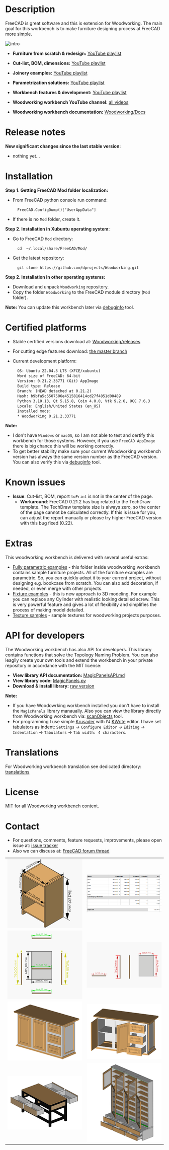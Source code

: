 # Description

FreeCAD is great software and this is extension for Woodworking. The main goal for this workbench is to make furniture designing process at FreeCAD more simple.

![intro](https://raw.githubusercontent.com/dprojects/Woodworking/master/Screenshots/intro.gif)

* **Furniture from scratch & redesign:** [YouTube playlist](https://www.youtube.com/playlist?list=PLSKOS_LK45BBHkWPjdWX49qh-GEsF511v)
* **Cut-list, BOM, dimensions:** [YouTube playlist](https://www.youtube.com/playlist?list=PLSKOS_LK45BCnwvCGt4klfF6uVAxfQQTy)
* **Joinery examples:** [YouTube playlist](https://www.youtube.com/playlist?list=PLSKOS_LK45BBG8kJ2AZvQKBfOSfzhTrLt)
* **Parametrization solutions:** [YouTube playlist](https://www.youtube.com/playlist?list=PLSKOS_LK45BCzvg_B7oSTk1IsQnu5thtZ)
* **Workbench features & development:** [YouTube playlist](https://www.youtube.com/playlist?list=PLSKOS_LK45BDiLCETxbH_PV-uN3RAA0qz)

* **Woodworking workbench YouTube channel:** [all videos](https://www.youtube.com/@dprojects.woodworking/videos)
* **Woodworking workbench documentation:** [Woodworking/Docs](https://github.com/dprojects/Woodworking/tree/master/Docs)

# Release notes

**New significant changes since the last stable version:**

* nothing yet...

# Installation

**Step 1. Getting FreeCAD Mod folder localization:**

* From FreeCAD python console run command:

		FreeCAD.ConfigDump()["UserAppData"]

* If there is no `Mod` folder, create it.

**Step 2. Installation in Xubuntu operating system:**

* Go to FreeCAD `Mod` directory:

		cd  ~/.local/share/FreeCAD/Mod/

* Get the latest repository:

		git clone https://github.com/dprojects/Woodworking.git

**Step 2. Installation in other operating systems:**

* Download and unpack `Woodworking` repository.
* Copy the folder `Woodworking` to the FreeCAD module directory (`Mod` folder).

**Note:** You can update this workbench later via [debuginfo](https://github.com/dprojects/Woodworking/tree/master/Docs#debuginfo) tool.

# Certified platforms

* Stable certified versions download at: [Woodworking/releases](https://github.com/dprojects/Woodworking/releases)
* For cutting edge features download: [the master branch](https://github.com/dprojects/Woodworking/archive/refs/heads/master.zip)

* Current development platform:

		OS: Ubuntu 22.04.3 LTS (XFCE/xubuntu)
		Word size of FreeCAD: 64-bit
		Version: 0.21.2.33771 (Git) AppImage
		Build type: Release
		Branch: (HEAD detached at 0.21.2)
		Hash: b9bfa5c5507506e4515816414cd27f4851d00489
		Python 3.10.13, Qt 5.15.8, Coin 4.0.0, Vtk 9.2.6, OCC 7.6.3
		Locale: English/United States (en_US)
		Installed mods: 
		* Woodworking 0.21.2.33771

**Note:**

* I don't have `Windows` or `macOS`, so I am not able to test and certify this workbench for those systems. However, if you use `FreeCAD AppImage` there is big chance this will be working correctly.
* To get better stability make sure your current Woodworking workbench version has always the same version number as the FreeCAD version. You can also verify this via [debuginfo](https://github.com/dprojects/Woodworking/tree/master/Docs#debuginfo) tool. 

# Known issues

* **Issue**: Cut-list, BOM, report `toPrint` is not in the center of the page. 
	* **Workaround**: FreeCAD 0.21.2 has bug related to the TechDraw template. The TechDraw template size is always zero, so the center of the page cannot be calculated correctly. If this is issue for you, can adjust the report manually or please try higher FreeCAD version with this bug fixed (0.22).

# Extras

This woodworking workbench is delivered with several useful extras:

* [Fully parametric examples](https://github.com/dprojects/Woodworking/tree/master/Examples/Parametric) - this folder inside woodworking workbench contains sample furniture projects. All of the furniture examples are parametric. So, you can quickly adopt it to your current project, without designing e.g. bookcase from scratch. You can also add decoration, if needed, or even merge with other projects.
* [Fixture examples](https://github.com/dprojects/Woodworking/tree/master/Examples/Fixture) - this is new approach to 3D modeling. For example you can replace any Cylinder with realistic looking detailed screw. This is very powerful feature and gives a lot of flexibility and simplifies the process of making model detailed.
* [Texture samples](https://commons.wikimedia.org/w/index.php?title=Special:ListFiles/Dprojects&ilshowall=1) - sample textures for woodworking projects purposes.

# API for developers

The Woodworking workbench has also API for developers. This library contains functions that solve the Topology Naming Problem. You can also leaglly create your own tools and extend the workbench in your private repository in accordance with the MIT license:
	
* **View library API documentation:** [MagicPanelsAPI.md](https://github.com/dprojects/Woodworking/blob/master/Docs/MagicPanelsAPI.md)
* **View library code:** [MagicPanels.py](https://github.com/dprojects/Woodworking/blob/master/Tools/MagicPanels/MagicPanels.py)
* **Download & install library:** [raw version](https://raw.githubusercontent.com/dprojects/Woodworking/master/Tools/MagicPanels/MagicPanels.py)

**Note:**

* If you have Woodowrking workbench installed you don't have to install the `MagicPanels` library manaually. Also you can view the library directly from Woodworking workbench via: [scanObjects](https://github.com/dprojects/Woodworking/tree/master/Docs#scanobjects) tool.
* For programming I use simple [Krusader](https://en.wikipedia.org/wiki/Krusader) with `F4` [KWrite](https://en.wikipedia.org/wiki/KWrite) editor. I have set tabulators as indent: `Settings` -> `Configure Editor` -> `Editing` -> `Indentation` -> `Tabulators` -> `Tab width: 4 characters`.

# Translations

For Woodworking workbench translation see dedicated directory: [translations](https://github.com/dprojects/Woodworking/tree/master/translations)

# License

[MIT](https://github.com/dprojects/Woodworking/blob/master/LICENSE) for all Woodworking workbench content.

# Contact

* For questions, comments, feature requests, improvements, please open issue at: [issue tracker](https://github.com/dprojects/Woodworking/issues)
* Also we can discuss at: [FreeCAD forum thread](https://forum.freecadweb.org/viewtopic.php?f=3&t=8247)

|   |   |
|---|---|
| [![c1r1](https://raw.githubusercontent.com/dprojects/Woodworking/master/Screenshots/matrix/c1r1.png)](https://raw.githubusercontent.com/dprojects/Woodworking/master/Screenshots/matrix/c1r1.png) | [![c2r1](https://raw.githubusercontent.com/dprojects/Woodworking/master/Screenshots/matrix/c2r1.png)](https://raw.githubusercontent.com/dprojects/Woodworking/master/Screenshots/matrix/c2r1.png) |
| [![c1r2](https://raw.githubusercontent.com/dprojects/Woodworking/master/Screenshots/matrix/c1r2.png)](https://raw.githubusercontent.com/dprojects/Woodworking/master/Screenshots/matrix/c1r2.png) | [![c2r2](https://raw.githubusercontent.com/dprojects/Woodworking/master/Screenshots/matrix/c2r2.png)](https://raw.githubusercontent.com/dprojects/Woodworking/master/Screenshots/matrix/c2r2.png) |
| [![c1r3](https://raw.githubusercontent.com/dprojects/Woodworking/master/Screenshots/matrix/c1r3.png)](https://raw.githubusercontent.com/dprojects/Woodworking/master/Screenshots/matrix/c1r3.png) | [![c2r3](https://raw.githubusercontent.com/dprojects/Woodworking/master/Screenshots/matrix/c2r3.png)](https://raw.githubusercontent.com/dprojects/Woodworking/master/Screenshots/matrix/c2r3.png) |
| [![c1r4](https://raw.githubusercontent.com/dprojects/Woodworking/master/Screenshots/matrix/c1r4.png)](https://raw.githubusercontent.com/dprojects/Woodworking/master/Screenshots/matrix/c1r4.png) | [![c2r4](https://raw.githubusercontent.com/dprojects/Woodworking/master/Screenshots/matrix/c2r4.png)](https://raw.githubusercontent.com/dprojects/Woodworking/master/Screenshots/matrix/c2r4.png) |
